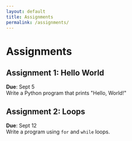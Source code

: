 ```yaml
---
layout: default
title: Assignments
permalink: /assignments/
---
```


# Assignments

## Assignment 1: Hello World

**Due**: Sept 5  
Write a Python program that prints "Hello, World!"

## Assignment 2: Loops

**Due**: Sept 12  
Write a program using `for` and `while` loops.
